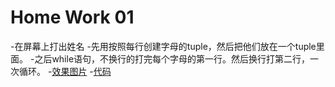 # Home Work 01
-在屏幕上打出姓名
-先用按照每行创建字母的tuple，然后把他们放在一个tuple里面。
-之后while语句，不换行的打完每个字母的第一行。然后换行打第二行，一次循环。
-[效果图片]()
-[代码]()
